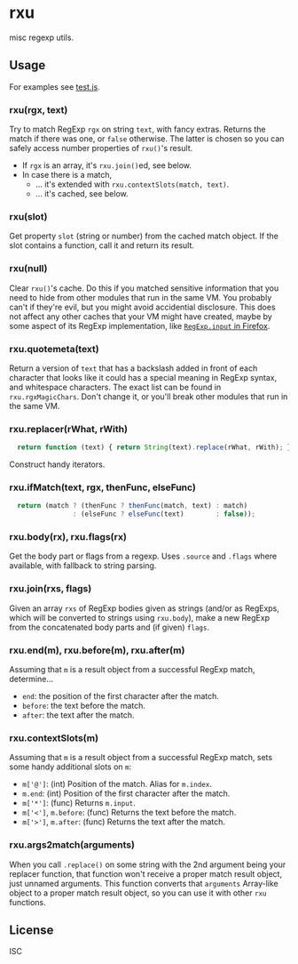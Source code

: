 ﻿
rxu
===
misc regexp utils.


Usage
-----
For examples see [test.js](test.js).


### rxu(rgx, text)
Try to match RegExp `rgx` on string `text`, with fancy extras.
Returns the match if there was one, or `false` otherwise.
The latter is chosen so you can safely access number properties
of `rxu()`'s result.

  * If `rgx` is an array, it's `rxu.join()`ed, see below.
  * In case there is a match,
    * … it's extended with `rxu.contextSlots(match, text)`.
    * … it's cached, see below.


### rxu(slot)
Get property `slot` (string or number) from the cached match object.
If the slot contains a function, call it and return its result.


### rxu(null)
Clear `rxu()`'s cache.
Do this if you matched sensitive information that you need to hide from
other modules that run in the same VM.
You probably can't if they're evil, but you might avoid accidential disclosure.
This does not affect any other caches that your VM might have created,
maybe by some aspect of its RegExp implementation,
like [`RegExp.input` in Firefox][mdn-regexp-input].


### rxu.quotemeta(text)
Return a version of `text` that has a backslash added in front of each
character that looks like it could has a special meaning in RegExp syntax,
and whitespace characters. The exact list can be found in `rxu.rgxMagicChars`.
Don't change it, or you'll break other modules that run in the same VM.


### rxu.replacer(rWhat, rWith)
```js
  return function (text) { return String(text).replace(rWhat, rWith); };
```
Construct handy iterators.


### rxu.ifMatch(text, rgx, thenFunc, elseFunc)
```js
  return (match ? (thenFunc ? thenFunc(match, text) : match)
                : (elseFunc ? elseFunc(text)        : false));
```


### rxu.body(rx), rxu.flags(rx)
Get the body part or flags from a regexp. Uses `.source` and `.flags`
where available, with fallback to string parsing.


### rxu.join(rxs, flags)
Given an array `rxs` of RegExp bodies given as strings
(and/or as RegExps, which will be converted to strings using `rxu.body`),
make a new RegExp from the concatenated body parts and (if given) `flags`.


### rxu.end(m), rxu.before(m), rxu.after(m)
Assuming that `m` is a result object from a successful RegExp match,
determine…
  * `end`:   the position of the first character after the match.
  * `before`: the text before the match.
  * `after`:  the text after the match.


### rxu.contextSlots(m)
Assuming that `m` is a result object from a successful RegExp match,
sets some handy additional slots on `m`:

  * `m['@']`: (int) Position of the match. Alias for `m.index`.
  * `m.end`: (int) Position of the first character after the match.
  * `m['*']`: (func) Returns `m.input`.
  * `m['<']`, `m.before`: (func) Returns the text before the match.
  * `m['>']`, `m.after`: (func) Returns the text after the match.


### rxu.args2match(arguments)
When you call `.replace()` on some string with the 2nd argument being your
replacer function, that function won't receive a proper match result object,
just unnamed arguments. This function converts that `arguments` Array-like
object to a proper match result object, so you can use it with other
`rxu` functions.





  [mdn-regexp-input]: https://developer.mozilla.org/en-US/docs/Web/JavaScript/Reference/Global_Objects/RegExp/input



License
-------
ISC
